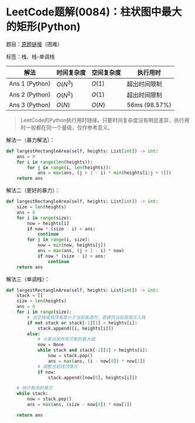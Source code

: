 # LeetCode题解(0084)：柱状图中最大的矩形(Python)

题目：[原题链接](https://leetcode-cn.com/problems/largest-rectangle-in-histogram/)（困难）

标签：栈、栈-单调栈

| 解法           | 时间复杂度 | 空间复杂度 | 执行用时      |
| -------------- | ---------- | ---------- | ------------- |
| Ans 1 (Python) | $O(N^3)$   | $O(1)$     | 超出时间限制  |
| Ans 2 (Python) | $O(N^2)$   | $O(1)$     | 超出时间限制  |
| Ans 3 (Python) | $O(N)$     | $O(N )$    | 56ms (98.57%) |

>  LeetCode的Python执行用时随缘，只要时间复杂度没有明显差异，执行用时一般都在同一个量级，仅作参考意义。

解法一（暴力解法）：

```python
def largestRectangleArea(self, heights: List[int]) -> int:
    ans = 0
    for i in range(len(heights)):
        for j in range(i, len(heights)):
            ans = max(ans, (j + 1 - i) * min(heights[i:j + 1]))
    return ans
```

解法二（更好的暴力）：

```python
def largestRectangleArea(self, heights: List[int]) -> int:
    size = len(heights)
    ans = 0
    for i in range(size):
        now = heights[i]
        if now * (size - i) < ans:
            continue
        for j in range(i, size):
            now = min(now, heights[j])
            ans = max(ans, (j + 1 - i) * now)
            if now * (size - i) < ans:
                continue
    return ans
```

解法三（单调栈）：

```python
def largestRectangleArea(self, heights: List[int]) -> int:
    stack = []
    size = len(heights)
    ans = 0
    for i in range(size):
        # 当空栈或栈顶高度小于当前高度时，直接将当前高度压入栈
        if not stack or stack[-1][1] < heights[i]:
            stack.append([i, heights[i]])
        else:
            # 计算当前所有可能的最大值
            now = None
            while stack and stack[-1][1] > heights[i]:
                now = stack.pop()
                ans = max(ans, (i - now[0]) * now[1])
            # 调整当前栈顶情况
            if now:
                stack.append([now[0], heights[i]])

    # 统计剩余的情况
    while stack:
        now = stack.pop()
        ans = max(ans, (size - now[0]) * now[1])

    return ans
```